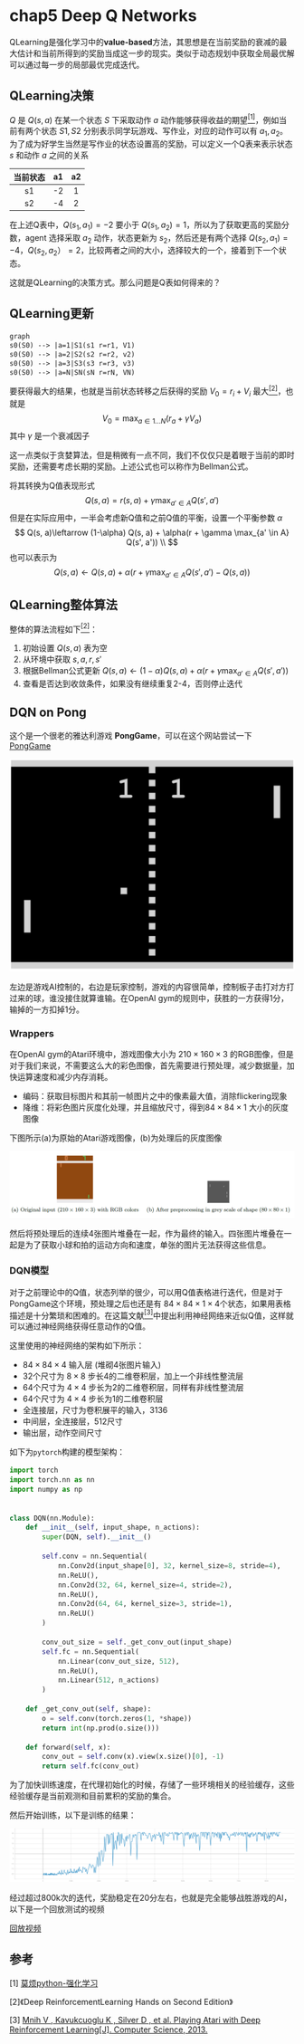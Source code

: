 # chap5 Deep Q Networks

QLearning是强化学习中的**value-based**方法，其思想是在当前奖励的衰减的最大估计和当前所得到的奖励当成这一步的现实。类似于动态规划中获取全局最优解可以通过每一步的局部最优完成迭代。

## QLearning决策

$Q$ 是 $Q(s, a)$ 在某一个状态 $S$ 下采取动作 $a$ 动作能够获得收益的期望[<sup>[1]</sup>](#ref-1)，例如当前有两个状态 $S1, S2$ 分别表示同学玩游戏、写作业，对应的动作可以有 $a_1, a_2$。为了成为好学生当然是写作业的状态设置高的奖励，可以定义一个Q表来表示状态 $s$ 和动作 $a$ 之间的关系

| 当前状态 |  a1  |  a2  |
| :------: | :--: | :--: |
|    s1    |  -2  |  1   |
|    s2    |  -4  |  2   |

在上述Q表中，$Q(s_1, a_1)=-2$ 要小于 $Q(s_1, a_2)=1$，所以为了获取更高的奖励分数，agent 选择采取 $a_2$ 动作，状态更新为 $s_2$，然后还是有两个选择 $Q(s_2, a_1)=-4，Q(s_2, a_2）=2$，比较两者之间的大小，选择较大的一个，接着到下一个状态。

这就是QLearning的决策方式。那么问题是Q表如何得来的？

## QLearning更新

```mermaid
graph
s0(S0) --> |a=1|S1(s1 r=r1, V1)    
s0(S0) --> |a=2|S2(s2 r=r2, v2)
s0(S0) --> |a=3|S3(s3 r=r3, v3)
s0(S0) --> |a=N|SN(sN r=rN, VN)   
```

要获得最大的结果，也就是当前状态转移之后获得的奖励 $V_0=r_i+V_i$ 最大[<sup>[2]</sup>](#ref-2)，也就是
$$
V_0=\max_{a \in 1 \dots N}(r_a + \gamma V_a)
$$
其中 $\gamma$ 是一个衰减因子

这一点类似于贪婪算法，但是稍微有一点不同，我们不仅仅只是着眼于当前的即时奖励，还需要考虑长期的奖励。上述公式也可以称作为Bellman公式。

将其转换为Q值表现形式
$$
Q(s, a) = r(s, a) + \gamma \max_{a' \in A} Q(s', a')
$$
但是在实际应用中，一半会考虑新Q值和之前Q值的平衡，设置一个平衡参数 $\alpha$
$$
Q(s, a)\leftarrow (1-\alpha) Q(s, a) + \alpha(r + \gamma \max_{a' \in A} Q(s', a')) \\
$$
也可以表示为
$$
Q(s, a)\leftarrow Q(s, a) + \alpha(r + \gamma \max_{a' \in A} Q(s', a') - Q(s, a))
$$

## QLearning整体算法

整体的算法流程如下[<sup>[2]</sup>](#ref-2)：

1. 初始设置 $Q(s, a)$ 表为空
2. 从环境中获取 $s, a, r, s'$
3. 根据Bellman公式更新 $Q(s, a) \leftarrow (1-\alpha) Q(s, a) + \alpha(r + \gamma \max_{a' \in A} Q(s', a'))$
4. 查看是否达到收敛条件，如果没有继续重复2-4，否则停止迭代

## DQN on Pong

这个是一个很老的雅达利游戏 **PongGame**，可以在这个网站尝试一下 [PongGame](http://www.ponggame.org/)

![image-20220425185023163](imgs/image-20220425185023163.png)

左边是游戏AI控制的，右边是玩家控制，游戏的内容很简单，控制板子击打对方打过来的球，谁没接住就算谁输。在OpenAI gym的规则中，获胜的一方获得1分，输掉的一方扣掉1分。

### Wrappers

在OpenAI gym的Atari环境中，游戏图像大小为 $210 \times 160 \times 3$ 的RGB图像，但是对于我们来说，不需要这么大的彩色图像，首先需要进行预处理，减少数据量，加快运算速度和减少内存消耗。

* 编码：获取目标图片和其前一帧图片之中的像素最大值，消除flickering现象
* 降维：将彩色图片灰度化处理，并且缩放尺寸，得到$84 \times 84 \times 1$ 大小的灰度图像

下图所示(a)为原始的Atari游戏图像，(b)为处理后的灰度图像

![](imgs/v2-3be5a2481d3409fd5a20db488d936026_r.jpg)

然后将预处理后的连续4张图片堆叠在一起，作为最终的输入。四张图片堆叠在一起是为了获取小球和拍的运动方向和速度，单张的图片无法获得这些信息。

### DQN模型

对于之前理论中的Q值，状态列举的很少，可以用Q值表格进行迭代，但是对于PongGame这个环境，预处理之后也还是有 $84 \times 84 \times 1 \times 4$个状态，如果用表格描述是十分繁琐和困难的。在这篇文献[<sup>[3]</sup>](#ref-3)中提出利用神经网络来近似Q值，这样就可以通过神经网络获得任意动作的Q值。

这里使用的神经网络的架构如下所示：

* $84 \times 84 \times 4$ 输入层 (堆砌4张图片输入)
* 32个尺寸为 $8 \times 8$ 步长4的二维卷积层，加上一个非线性整流层
* 64个尺寸为 $4 \times 4$ 步长为2的二维卷积层，同样有非线性整流层
* 64个尺寸为 $4 \times 4$ 步长为1的二维卷积层
* 全连接层，尺寸为卷积展平的输入，3136
* 中间层，全连接层，512尺寸
* 输出层，动作空间尺寸

如下为`pytorch`构建的模型架构：

```python
import torch
import torch.nn as nn
import numpy as np


class DQN(nn.Module):
    def __init__(self, input_shape, n_actions):
        super(DQN, self).__init__()

        self.conv = nn.Sequential(
            nn.Conv2d(input_shape[0], 32, kernel_size=8, stride=4),
            nn.ReLU(),
            nn.Conv2d(32, 64, kernel_size=4, stride=2),
            nn.ReLU(),
            nn.Conv2d(64, 64, kernel_size=3, stride=1),
            nn.ReLU()
        )

        conv_out_size = self._get_conv_out(input_shape)
        self.fc = nn.Sequential(
            nn.Linear(conv_out_size, 512),
            nn.ReLU(),
            nn.Linear(512, n_actions)
        )

    def _get_conv_out(self, shape):
        o = self.conv(torch.zeros(1, *shape))
        return int(np.prod(o.size()))

    def forward(self, x):
        conv_out = self.conv(x).view(x.size()[0], -1)
        return self.fc(conv_out)

```

为了加快训练速度，在代理初始化的时候，存储了一些环境相关的经验缓存，这些经验缓存是当前观测和目前累积的奖励的集合。

然后开始训练，以下是训练的结果：

![](imgs/reward.png)

经过超过800k次的迭代，奖励稳定在20分左右，也就是完全能够战胜游戏的AI，以下是一个回放测试的视频

[回放视频](https://live.csdn.net/v/202298)

## 参考

<div id="ref-1"></div>

[1] [莫烦python-强化学习](https://mofanpy.com/tutorials/machine-learning/reinforcement-learning/intro-q-learning/)

<div id="ref-2"></div>

[2]《Deep ReinforcementLearning Hands on Second Edition》

<div id="ref-3"></div>

[3] [Mnih V ,  Kavukcuoglu K ,  Silver D , et al. Playing Atari with Deep Reinforcement Learning[J]. Computer Science, 2013.](https://arxiv.org/abs/1312.5602)









